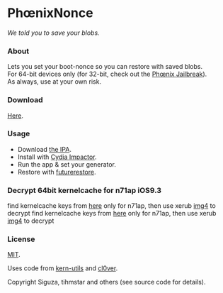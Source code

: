 # PhœnixNonce

_We told you to save your blobs._

### About

Lets you set your boot-nonce so you can restore with saved blobs.  
For 64-bit devices only (for 32-bit, check out the [Phœnix Jailbreak](https://phoenixpwn.com)).  
As always, use at your own risk.

### Download

[Here](https://github.com/Siguza/PhoenixNonce/releases).

### Usage

- Download [the IPA](https://github.com/Siguza/PhoenixNonce/releases).
- Install with [Cydia Impactor](http://www.cydiaimpactor.com/).
- Run the app & set your generator.
- Restore with [futurerestore](https://github.com/tihmstar/futurerestore).

### Decrypt 64bit kernelcache for n71ap iOS9.3
 	 
 find kernelcache keys from [here](https://www.theiphonewiki.com/wiki/Eagle_13E234_(iPhone8,1)) only for n71ap, then use xerub [img4](https://github.com/xerub/img4tool) to decrypt	 find kernelcache keys from [here](https://www.theiphonewiki.com/wiki/Eagle_13E234_(iPhone8,1)) only for n71ap, then use xerub [img4](https://github.com/xerub/img4tool) to decrypt


### License

[MIT](https://github.com/Siguza/PhoenixNonce/blob/master/LICENSE).

Uses code from [kern-utils](https://github.com/Siguza/ios-kern-utils) and [cl0ver](https://github.com/Siguza/cl0ver).

Copyright Siguza, tihmstar and others (see source code for details).
